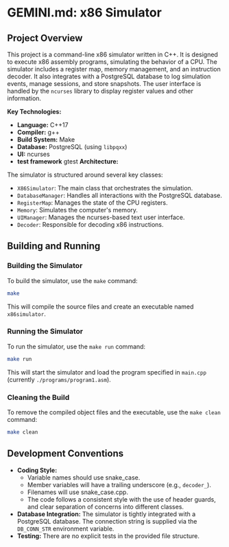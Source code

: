 # GEMINI.md: x86 Simulator

## Project Overview

This project is a command-line x86 simulator written in C++. It is designed to execute x86 assembly programs, simulating the behavior of a CPU. The simulator includes a register map, memory management, and an instruction decoder. It also integrates with a PostgreSQL database to log simulation events, manage sessions, and store snapshots. The user interface is handled by the `ncurses` library to display register values and other information.

**Key Technologies:**

*   **Language:** C++17
*   **Compiler:** g++
*   **Build System:** Make
*   **Database:** PostgreSQL (using `libpqxx`)
*   **UI:** ncurses
*   **test framework** gtest
**Architecture:**

The simulator is structured around several key classes:

*   `X86Simulator`: The main class that orchestrates the simulation.
*   `DatabaseManager`: Handles all interactions with the PostgreSQL database.
*   `RegisterMap`: Manages the state of the CPU registers.
*   `Memory`: Simulates the computer's memory.
*   `UIManager`: Manages the ncurses-based text user interface.
*   `Decoder`: Responsible for decoding x86 instructions.

## Building and Running

### Building the Simulator

To build the simulator, use the `make` command:

```bash
make
```

This will compile the source files and create an executable named `x86simulator`.

### Running the Simulator

To run the simulator, use the `make run` command:

```bash
make run
```

This will start the simulator and load the program specified in `main.cpp` (currently `./programs/program1.asm`).

### Cleaning the Build

To remove the compiled object files and the executable, use the `make clean` command:

```bash
make clean
```

## Development Conventions

*   **Coding Style:** 
    *   Variable names should use snake_case.
    *   Member variables will have a trailing underscore (e.g., `decoder_`).
    *   Filenames will use snake_case.cpp.
    *   The code follows a consistent style with the use of header guards, and clear separation of concerns into different classes.
*   **Database Integration:** The simulator is tightly integrated with a PostgreSQL database. The connection string is supplied via the `DB_CONN_STR` environment variable.
*   **Testing:** There are no explicit tests in the provided file structure.